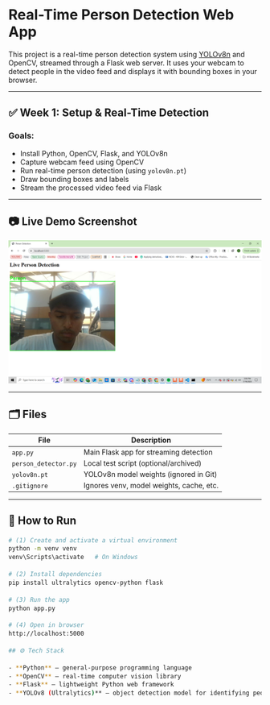 # Real-Time Person Detection Web App

This project is a real-time person detection system using [YOLOv8n](https://github.com/ultralytics/ultralytics) and OpenCV, streamed through a Flask web server. It uses your webcam to detect people in the video feed and displays it with bounding boxes in your browser.

---

## ✅ Week 1: Setup & Real-Time Detection

### Goals:
- Install Python, OpenCV, Flask, and YOLOv8n
- Capture webcam feed using OpenCV
- Run real-time person detection (using `yolov8n.pt`)
- Draw bounding boxes and labels
- Stream the processed video feed via Flask

---

## 📷 Live Demo Screenshot

![Screenshot of live detection](images/screenshot.png)

---

## 🗂 Files

| File              | Description                                 |
|-------------------|---------------------------------------------|
| `app.py`          | Main Flask app for streaming detection      |
| `person_detector.py` | Local test script (optional/archived)     |
| `yolov8n.pt`      | YOLOv8n model weights (ignored in Git)      |
| `.gitignore`      | Ignores venv, model weights, cache, etc.    |

---

## 🚀 How to Run

```bash
# (1) Create and activate a virtual environment
python -m venv venv
venv\Scripts\activate   # On Windows

# (2) Install dependencies
pip install ultralytics opencv-python flask

# (3) Run the app
python app.py

# (4) Open in browser
http://localhost:5000

## ⚙️ Tech Stack

- **Python** – general-purpose programming language  
- **OpenCV** – real-time computer vision library  
- **Flask** – lightweight Python web framework  
- **YOLOv8 (Ultralytics)** – object detection model for identifying people in video frames  

